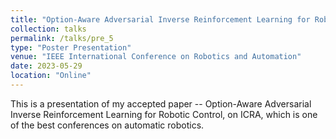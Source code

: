 ```yaml
---
title: "Option-Aware Adversarial Inverse Reinforcement Learning for Robotic Control"
collection: talks
permalink: /talks/pre_5
type: "Poster Presentation"
venue: "IEEE International Conference on Robotics and Automation"
date: 2023-05-29
location: "Online"
---
```


This is a presentation of my accepted paper -- Option-Aware Adversarial Inverse Reinforcement Learning for Robotic Control, on ICRA, which is one of the best conferences on automatic robotics.
